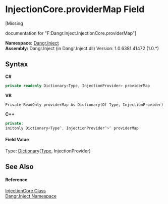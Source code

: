 # InjectionCore.providerMap Field
 

\[Missing <summary> documentation for "F:Dangr.Inject.InjectionCore.providerMap"\]

**Namespace:**&nbsp;<a href="N_Dangr_Inject">Dangr.Inject</a><br />**Assembly:**&nbsp;Dangr.Inject (in Dangr.Inject.dll) Version: 1.0.6381.41472 (1.0.*)

## Syntax

**C#**<br />
``` C#
private readonly Dictionary<Type, InjectionProvider> providerMap
```

**VB**<br />
``` VB
Private ReadOnly providerMap As Dictionary(Of Type, InjectionProvider)
```

**C++**<br />
``` C++
private:
initonly Dictionary<Type^, InjectionProvider^>^ providerMap
```


#### Field Value
Type: <a href="http://msdn2.microsoft.com/en-us/library/xfhwa508" target="_blank">Dictionary</a>(<a href="http://msdn2.microsoft.com/en-us/library/42892f65" target="_blank">Type</a>, InjectionProvider)

## See Also


#### Reference
<a href="T_Dangr_Inject_InjectionCore">InjectionCore Class</a><br /><a href="N_Dangr_Inject">Dangr.Inject Namespace</a><br />